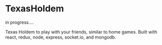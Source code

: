 # TexasHoldem
in progress....

Texas Holdem to play with your friends, similar to home games. Built with react, redux, node, express, socket.io, and mongodb. 
